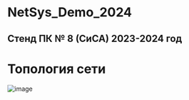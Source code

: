 # NetSys_Demo_2024
## Стенд ПК № 8 (СиСА) 2023-2024 год

# Топология сети
![image](https://github.com/ItsLiventsev/NetSys_Demo_2024/assets/108996446/af62755f-eb59-4efa-91f2-da89b200ccb7)
